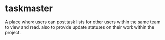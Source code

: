# taskmaster
A place where users can post task lists for other users within the same team to view and read. also to provide update statuses on their work within the project.
